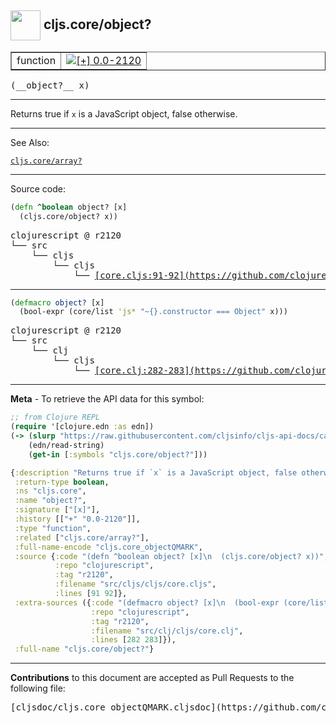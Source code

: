 ## <img width="48px" valign="middle" src="http://i.imgur.com/Hi20huC.png"> cljs.core/object?

 <table border="1">
<tr>

<td>function</td>
<td><a href="https://github.com/cljsinfo/cljs-api-docs/tree/0.0-2120"><img valign="middle" alt="[+] 0.0-2120" src="https://img.shields.io/badge/+-0.0--2120-lightgrey.svg"></a> </td>
</tr>
</table>

 <samp>
(__object?__ x)<br>
</samp>

---

Returns true if `x` is a JavaScript object, false otherwise.

---


See Also:

[`cljs.core/array?`](cljs.core_arrayQMARK.md)<br>

---


Source code:

```clj
(defn ^boolean object? [x]
  (cljs.core/object? x))
```

 <pre>
clojurescript @ r2120
└── src
    └── cljs
        └── cljs
            └── <ins>[core.cljs:91-92](https://github.com/clojure/clojurescript/blob/r2120/src/cljs/cljs/core.cljs#L91-L92)</ins>
</pre>


---

```clj
(defmacro object? [x]
  (bool-expr (core/list 'js* "~{}.constructor === Object" x)))
```

 <pre>
clojurescript @ r2120
└── src
    └── clj
        └── cljs
            └── <ins>[core.clj:282-283](https://github.com/clojure/clojurescript/blob/r2120/src/clj/cljs/core.clj#L282-L283)</ins>
</pre>

---

__Meta__ - To retrieve the API data for this symbol:

```clj
;; from Clojure REPL
(require '[clojure.edn :as edn])
(-> (slurp "https://raw.githubusercontent.com/cljsinfo/cljs-api-docs/catalog/cljs-api.edn")
    (edn/read-string)
    (get-in [:symbols "cljs.core/object?"]))
```

```clj
{:description "Returns true if `x` is a JavaScript object, false otherwise.",
 :return-type boolean,
 :ns "cljs.core",
 :name "object?",
 :signature ["[x]"],
 :history [["+" "0.0-2120"]],
 :type "function",
 :related ["cljs.core/array?"],
 :full-name-encode "cljs.core_objectQMARK",
 :source {:code "(defn ^boolean object? [x]\n  (cljs.core/object? x))",
          :repo "clojurescript",
          :tag "r2120",
          :filename "src/cljs/cljs/core.cljs",
          :lines [91 92]},
 :extra-sources ({:code "(defmacro object? [x]\n  (bool-expr (core/list 'js* \"~{}.constructor === Object\" x)))",
                  :repo "clojurescript",
                  :tag "r2120",
                  :filename "src/clj/cljs/core.clj",
                  :lines [282 283]}),
 :full-name "cljs.core/object?"}

```

---

__Contributions__ to this document are accepted as Pull Requests to the following file:

 <pre>
[cljsdoc/cljs.core_objectQMARK.cljsdoc](https://github.com/cljsinfo/cljs-api-docs/blob/master/cljsdoc/cljs.core_objectQMARK.cljsdoc)
</pre>


